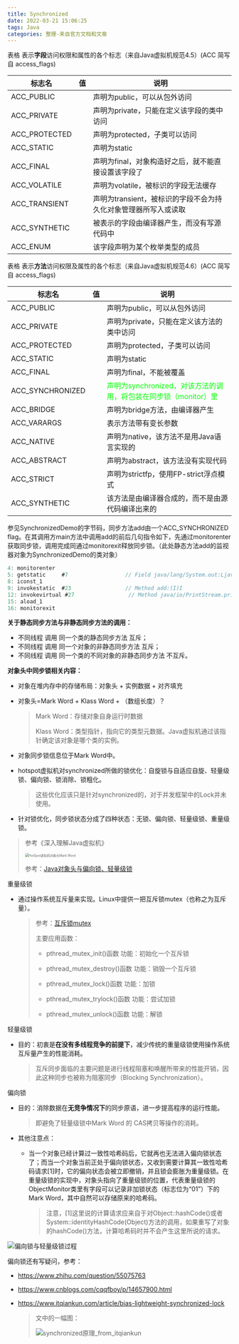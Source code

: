 ```yaml
---
title: Synchronized
date: 2022-03-21 15:06:25
tags: Java
categories: 整理-来自官方文档和文章
---
```


表格 表示**字段**访问权限和属性的各个标志（来自Java虚拟机规范4.5）(ACC 简写自 access_flags)

| 标志名        | 值   | 说明                                                         |
| ------------- | ---- | ------------------------------------------------------------ |
| ACC_PUBLIC    |      | 声明为public，可以从包外访问                                 |
| ACC_PRIVATE   |      | 声明为private，只能在定义该字段的类中访问                    |
| ACC_PROTECTED |      | 声明为protected，子类可以访问                                |
| ACC_STATIC    |      | 声明为static                                                 |
| ACC_FINAL     |      | 声明为final，对象构造好之后，就不能直接设置该字段了          |
| ACC_VOLATILE  |      | 声明为volatile，被标识的字段无法缓存                         |
| ACC_TRANSIENT |      | 声明为transient，被标识的字段不会为持久化对象管理器所写入或读取 |
| ACC_SYNTHETIC |      | 被表示的字段由编译器产生，而没有写源代码中                   |
| ACC_ENUM      |      | 该字段声明为某个枚举类型的成员                               |

表格 表示**方法**访问权限及属性的各个标志（来自Java虚拟机规范4.6）(ACC 简写自 access_flags)

| 标志名           | 值   | 说明                                                         |
| ---------------- | ---- | ------------------------------------------------------------ |
| ACC_PUBLIC       |      | 声明为public，可以从包外访问                                 |
| ACC_PRIVATE      |      | 声明为private，只能在定义该方法的类中访问                    |
| ACC_PROTECTED    |      | 声明为protected，子类可以访问                                |
| ACC_STATIC       |      | 声明为static                                                 |
| ACC_FINAL        |      | 声明为final，不能被覆盖                                      |
| ACC_SYNCHRONIZED |      | <font color='00FF00'>声明为synchronized，对该方法的调用，将包装在同步锁（monitor）里</font> |
| ACC_BRIDGE       |      | 声明为bridge方法，由编译器产生                               |
| ACC_VARARGS      |      | 表示方法带有变长参数                                         |
| ACC_NATIVE       |      | 声明为native，该方法不是用Java语言实现的                     |
| ACC_ABSTRACT     |      | 声明为abstract，该方法没有实现代码                           |
| ACC_STRICT       |      | 声明为strictfp，使用FP-strict浮点模式                        |
| ACC_SYNTHETIC    |      | 该方法是由编译器合成的，而不是由源代码编译出来的             |

参见SynchronizedDemo的字节码，同步方法add由一个ACC_SYNCHRONIZED flag。在其调用方main方法中调用add的前后几句指令如下，先通过monitorenter获取同步锁，调用完成同通过monitorexit释放同步锁。（此处静态方法add的监视器对象为SynchronizedDemo的类对象）

```java
4: monitorenter
5: getstatic     #7                  // Field java/lang/System.out:Ljava/io/PrintStream;
8: iconst_1
9: invokestatic  #23                 // Method add:(I)I
12: invokevirtual #27                 // Method java/io/PrintStream.println:(I)V
15: aload_1
16: monitorexit
```

**关于静态同步方法与非静态同步方法的调用：**

- 不同线程 调用 同一个类的静态同步方法 互斥；
- 不同线程 调用 同一个对象的非静态同步方法 互斥；
- 不同线程 调用 同一个类的不同对象的非静态同步方法 不互斥。

**对象头中同步锁相关内容：**

- 对象在堆内存中的存储布局：对象头 + 实例数据 + 对齐填充

- 对象头=Mark Word + Klass Word + （数组长度）？

  > Mark Word：存储对象自身运行时数据
  >
  > Klass Word：类型指针，指向它的类型元数据。Java虚拟机通过该指针确定该对象是哪个类的实例。

- 对象同步锁信息位于Mark Word中。

- hotspot虚拟机对synchronized所做的锁优化：自旋锁与自适应自旋、轻量级锁、偏向锁、锁消除、锁粗化。

  > 这些优化应该只是针对synchronized的，对于并发框架中的Lock并未使用。

- 针对锁优化，同步锁状态分成了四种状态：无锁、偏向锁、轻量级锁、重量级锁。

> 参考《深入理解Java虚拟机》
>
> <img src="https://love-coder-blog-images.oss-cn-beijing.aliyuncs.com/images/HotSpot%E8%99%9A%E6%8B%9F%E6%9C%BA%E5%AF%B9%E8%B1%A1%E5%A4%B4Mark%20Word.png" alt="HotSpot虚拟机对象头Mark Word" style="zoom: 50%;" />
>
> 参考：[Java对象头与偏向锁、轻量级锁](https://www.likecs.com/show-203562639.html)

重量级锁

- 通过操作系统互斥量来实现。Linux中提供一把互斥锁mutex（也称之为互斥量）。

  > 参考：[互斥锁mutex](https://blog.csdn.net/qq_39736982/article/details/82348672)
  >
  > 主要应用函数：
  >
  > - pthread_mutex_init()函数          功能：初始化一个互斥锁
  >
  > - pthread_mutex_destroy()函数   功能：销毁一个互斥锁
  >
  > - pthread_mutex_lock()函数        功能：加锁
  >
  > - pthread_mutex_trylock()函数    功能：尝试加锁
  >
  > - pthread_mutex_unlock()函数    功能：解锁

轻量级锁

- 目的：初衷是**在没有多线程竞争的前提下**，减少传统的重量级锁使用操作系统互斥量产生的性能消耗。

  > 互斥同步面临的主要问题是进行线程阻塞和唤醒所带来的性能开销，因此这种同步也被称为阻塞同步（Blocking Synchronization）。

偏向锁

- 目的：消除数据在**无竞争情况下**的同步原语，进一步提高程序的运行性能。

  > 即避免了轻量级锁中Mark Word 的 CAS拷贝等操作的消耗。

- 其他注意点：

  - 当一个对象已经计算过一致性哈希码后，它就再也无法进入偏向锁状态了；而当一个对象当前正处于偏向锁状态，又收到需要计算其一致性哈希码请求[1]时，它的偏向状态会被立即撤销，并且锁会膨胀为重量级锁。在重量级锁的实现中，对象头指向了重量级锁的位置，代表重量级锁的ObjectMonitor类里有字段可以记录非加锁状态（标志位为“01”）下的Mark Word，其中自然可以存储原来的哈希码。

    > 注意，[1]这里说的计算请求应来自于对Object::hashCode()或者System::identityHashCode(Object)方法的调用，如果重写了对象的hashCode()方法，计算哈希码时并不会产生这里所说的请求。

![偏向锁与轻量级锁过程](https://love-coder-blog-images.oss-cn-beijing.aliyuncs.com/images/%E5%81%8F%E5%90%91%E9%94%81-%E8%BD%BB%E9%87%8F%E7%BA%A7%E9%94%81%E8%BF%87%E7%A8%8B.jpg)

偏向锁还有写疑问，参考：

- https://www.zhihu.com/question/55075763

- https://www.cnblogs.com/cqqfboy/p/14657900.html

- https://www.itqiankun.com/article/bias-lightweight-synchronized-lock

  > 文中的一幅图：
  >
  > ![synchronized原理_from_itqiankun](https://love-coder-blog-images.oss-cn-beijing.aliyuncs.com/images/synchronized%E5%8E%9F%E7%90%86_from_itqiankun.jpeg)


